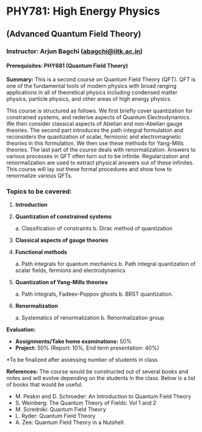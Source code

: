 # **PHY781: High Energy Physics**

## (Advanced Quantum Field Theory)

### **Instructor:** Arjun Bagchi (abagchi@iitk.ac.in)

#### **Prerequisites:** PHY681 (Quantum Field Theory)

**Summary:** This is a second course on Quantum Field Theory (QFT). QFT is one of the fundamental tools of modern physics with broad ranging applications in all of theoretical physics including condensed matter physics, particle physics, and other areas of high energy physics. 

This course is structured as follows. We first briefly cover quantization for constrained systems, and rederive aspects of Quantum Electrodynamics. We then consider classical aspects of Abelian and non-Abelian gauge theories. The second part introduces the path integral formulation and reconsiders the quantization of scalar, fermionic and electromagnetic theories in this formulation. We then use these methods for Yang-Mills theories. The last part of the course deals with renormalization. Answers to various processes in QFT often turn out to be infinite. Regularization and renormalization are used to extract physical answers out of these infinites. This course will lay out these formal procedures and show how to renormalize various QFTs.

### **Topics to be covered:**
1. **Introduction**
2. **Quantization of constrained systems**

   a. Classification of constraints
   b. Dirac method of quantization
   
4. **Classical aspects of gauge theories**
5. **Functional methods**

   a. Path integrals for quantum mechanics
   b. Path integral quantization of scalar fields, fermions and electrodynamics
   
7. **Quantization of Yang-Mills theories**

   a. Path integrals, Fadeev-Poppov ghosts
   b. BRST quantization.
   
9. **Renormalization**

   a. Systematics of renormalization
   b. Renormalization group

**Evaluation:**
  - **Assignments/Take home examinations:** 50%
  - **Project:** 50% (Report: 10%, End term presentation: 40%)

*To be finalized after assessing number of students in class

**References:**  The course would be constructed out of several books and notes and will evolve depending on the students in the class. Below is a list of books that would be useful.
- M. Peskin and D. Schroeder: An Introduction to Quantum Field Theory
- S. Weinberg: The Quantum Theory of Fields: Vol 1 and 2
- M. Scredniki: Quantum Field Theory
- L. Ryder: Quantum Field Theory
- A. Zee: Quantum Field Theory in a Nutshell. 	
